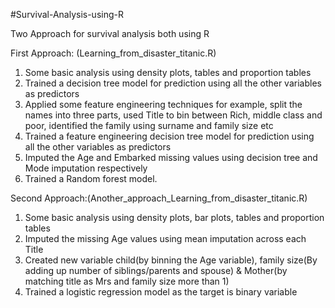 #Survival-Analysis-using-R


Two Approach for survival analysis both using R

First Approach: (Learning_from_disaster_titanic.R)
1. Some basic analysis using density plots, tables and proportion tables 
2. Trained a decision tree model for prediction using all the other variables as predictors
3. Applied some feature engineering techniques for example, split the names into three parts, used Title to bin between Rich,
middle class and poor, identified the family using surname and family size  etc
4. Trained a feature engineering decision tree model for prediction using all the other variables as predictors
5. Imputed the Age and Embarked missing values using decision tree and Mode imputation respectively
6. Trained a Random forest model.

Second Approach:(Another_approach_Learning_from_disaster_titanic.R)
1. Some basic analysis using density plots, bar plots, tables and proportion tables 
2. Imputed the missing Age values using mean imputation across each Title
3. Created new variable child(by binning the Age variable), family size(By adding up number of siblings/parents and spouse)
& Mother(by matching title as Mrs and family size more than 1)
4. Trained a logistic regression model as the target is binary variable
